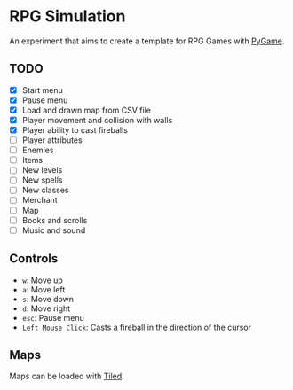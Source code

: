 # RPG Simulation

An experiment that aims to create a template for RPG Games with [PyGame](https://www.pygame.org/news).

## TODO

- [x] Start menu
- [x] Pause menu
- [x] Load and drawn map from CSV file
- [x] Player movement and collision with walls
- [x] Player ability to cast fireballs
- [ ] Player attributes
- [ ] Enemies
- [ ] Items
- [ ] New levels
- [ ] New spells
- [ ] New classes
- [ ] Merchant
- [ ] Map
- [ ] Books and scrolls
- [ ] Music and sound

## Controls

- `w`: Move up
- `a`: Move left
- `s`: Move down
- `d`: Move right
- `esc`: Pause menu
- `Left Mouse Click`: Casts a fireball in the direction of the cursor

## Maps

Maps can be loaded with [Tiled](https://www.mapeditor.org/).